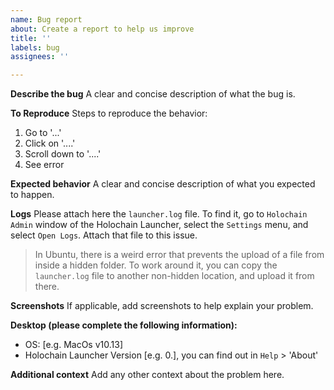 ```yaml
---
name: Bug report
about: Create a report to help us improve
title: ''
labels: bug
assignees: ''

---
```


**Describe the bug**
A clear and concise description of what the bug is.

**To Reproduce**
Steps to reproduce the behavior:
1. Go to '...'
2. Click on '....'
3. Scroll down to '....'
4. See error

**Expected behavior**
A clear and concise description of what you expected to happen.

**Logs**
Please attach here the `launcher.log` file. To find it, go to `Holochain Admin` window of the Holochain Launcher, select the  `Settings` menu, and select `Open Logs`. Attach that file to this issue.

> In Ubuntu, there is a weird error that prevents the upload of a file from inside a hidden folder. To work around it, you can copy the `launcher.log` file to another non-hidden location, and upload it from there.

**Screenshots**
If applicable, add screenshots to help explain your problem.

**Desktop (please complete the following information):**
 - OS: [e.g. MacOs v10.13]
 - Holochain Launcher Version [e.g. 0.], you can find out in `Help` > 'About'

**Additional context**
Add any other context about the problem here.
